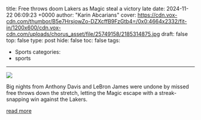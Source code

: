 title: Free throws doom Lakers as Magic steal a victory late
date: 2024-11-22 06:09:23 +0000
author: "Karin Abcarians"
cover: https://cdn.vox-cdn.com/thumbor/B5e7HrsjowZo-DZXcffB9FzGtb4=/0x0:4664x2332/fit-in/1200x600/cdn.vox-cdn.com/uploads/chorus_asset/file/25749158/2185314875.jpg
draft: false
top: false
type: post
hide: false
toc: false
tags:
  - Sports
categories:
  - sports
---

![](https://cdn.vox-cdn.com/thumbor/B5e7HrsjowZo-DZXcffB9FzGtb4=/0x0:4664x2332/fit-in/1200x600/cdn.vox-cdn.com/uploads/chorus_asset/file/25749158/2185314875.jpg)

Big nights from Anthony Davis and LeBron James were undone by missed free throws down the stretch, letting the Magic escape with a streak-snapping win against the Lakers.

[read more](https://www.silverscreenandroll.com/2024/11/21/24302958/lakers-vs-magic-final-score-recap-stats-box-score-lebron-james-anthony-davis-dalton-knecht)
